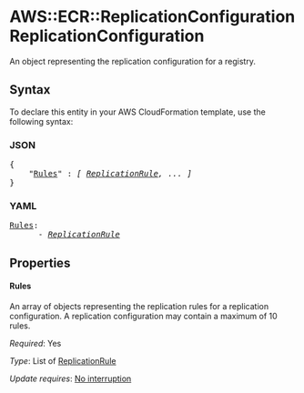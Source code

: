 # AWS::ECR::ReplicationConfiguration ReplicationConfiguration

An object representing the replication configuration for a registry.

## Syntax

To declare this entity in your AWS CloudFormation template, use the following syntax:

### JSON

<pre>
{
    "<a href="#rules" title="Rules">Rules</a>" : <i>[ <a href="replicationrule.md">ReplicationRule</a>, ... ]</i>
}
</pre>

### YAML

<pre>
<a href="#rules" title="Rules">Rules</a>: <i>
      - <a href="replicationrule.md">ReplicationRule</a></i>
</pre>

## Properties

#### Rules

An array of objects representing the replication rules for a replication configuration. A replication configuration may contain a maximum of 10 rules.

_Required_: Yes

_Type_: List of <a href="replicationrule.md">ReplicationRule</a>

_Update requires_: [No interruption](https://docs.aws.amazon.com/AWSCloudFormation/latest/UserGuide/using-cfn-updating-stacks-update-behaviors.html#update-no-interrupt)

